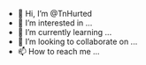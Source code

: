 - 👋 Hi, I’m @TnHurted
- 👀 I’m interested in ...
- 🌱 I’m currently learning ...
- 💞️ I’m looking to collaborate on ...
- 📫 How to reach me ...

<!---
TnHurted/TnHurted is a ✨ special ✨ repository because its `README.md` (this file) appears on your GitHub profile.
You can click the Preview link to take a look at your changes.
--->

